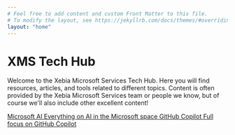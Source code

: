 ```yaml
---
# Feel free to add content and custom Front Matter to this file.
# To modify the layout, see https://jekyllrb.com/docs/themes/#overriding-theme-defaults
layout: "home"
---
```


# XMS Tech Hub

Welcome to the Xebia Microsoft Services Tech Hub. Here you will find resources, articles, and tools related to different topics. Content is often provided by the Xebia Microsoft Services team or people we know, but of course we'll also include other excellent content!

<div class="bottom-navigation">
  <div class="nav-grid">
      <a href="/ai" class="nav-square">
        <span class="nav-title">Microsoft AI</span>
        <span class="nav-desc">Everything on AI in the Microsoft space</span>
      </a>
      <a href="/github-copilot" class="nav-square">
        <span class="nav-title">GitHub Copilot</span>
        <span class="nav-desc">Full focus on GitHub Copilot</span>
      </a>
  </div>
</div>
